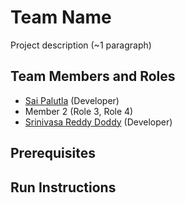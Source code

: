 # Team Name

Project description (~1 paragraph)

## Team Members and Roles

* [Sai Palutla](https://github.com/palutlan/CIS641-HW2-PALUTLA) (Developer)
* Member 2 (Role 3, Role 4)
* [Srinivasa Reddy Doddy](https://github.com/unmtaken/CIS641-HW2-DODDY) (Developer)

## Prerequisites

## Run Instructions
